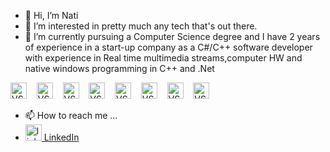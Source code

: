 - 👋 Hi, I’m Nati
- 👀 I’m interested in pretty much any tech that's out there.
- 🌱 I’m currently pursuing a Computer Science degree and I have 2 years of experience in a start-up company as a C#/C++ software developer with experience in Real time multimedia streams,computer HW and native windows programming in C++ and .Net

<img alt="VS" width="26px" src="https://img.icons8.com/color/452/c-programming.png" />&nbsp;&nbsp;&nbsp;
<img alt="VS" width="26px" src="https://cdn-icons-png.flaticon.com/512/6132/6132222.png" />&nbsp;&nbsp;&nbsp;
<img alt="VS" width="26px" src="https://cdn-icons-png.flaticon.com/512/6132/6132221.png" />&nbsp;&nbsp;&nbsp;
<img alt="VS" width="26px" src="https://cdn-icons-png.flaticon.com/512/226/226777.png" />&nbsp;&nbsp;&nbsp;
<img alt="VS" width="26px" src="https://img.icons8.com/external-tal-revivo-shadow-tal-revivo/344/external-kotlin-a-cross-platform-statically-typed-general-purpose-programming-language-with-type-inference-logo-shadow-tal-revivo.png" />&nbsp;&nbsp;&nbsp;
<img alt="VS" width="26px" src="https://cdn-icons-png.flaticon.com/512/5968/5968350.png" />&nbsp;&nbsp;&nbsp;
<img alt="VS" width="26px" src="https://cdn-icons-png.flaticon.com/512/226/226770.png" />&nbsp;&nbsp;&nbsp;
<img alt="VS" width="26px" src="https://img.icons8.com/fluency/344/arduino.png" />&nbsp;&nbsp;&nbsp;







- 📫 How to reach me ...
- <a href="https://www.linkedin.com/in/netanel-cohen-gindi/" rel="nofollow"><img alt="linkedin" width="26px" src="https://cdn1.iconfinder.com/data/icons/logotypes/32/circle-linkedin-512.png"></a><a href="https://www.linkedin.com/in/netanel-cohen-gindi/" rel="nofollow"> LinkedIn</a>
<!---
Nati892/Nati892 is a ✨ special ✨ repository because its `README.md` (this file) appears on your GitHub profile.
You can click the Preview link to take a look at your changes.
--->
